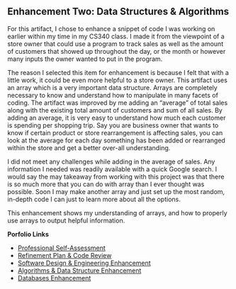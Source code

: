 ## Enhancement Two: Data Structures & Algorithms

For this artifact, I chose to enhance a snippet of code I was working on earlier within my time in my CS340 class. I made it from the viewpoint of a store owner that could use a program to track sales as well as the amount of customers that showed up throughout the day, or the month or however many inputs the owner wanted to put in the program. 

The reason I selected this item for enhancement is because I felt that with a little work, it could be even more helpful to a store owner. This artifact uses an array which is a very important data structure. Arrays are completely necessary to know and understand how to manipulate in many facets of coding. The artifact was improved by me adding an “average” of total sales along with the existing total amount of customers and sum of all sales. By adding an average, it is very easy to understand how much each customer is spending per shopping trip. Say you are business owner that wants to know if certain product or store rearrangement is affecting sales, you can look at the average for each day something has been added or rearranged within the store and get a better over-all understanding. 

I did not meet any challenges while adding in the average of sales. Any information I needed was readily available with a quick Google search. I would say the may takeaway from working with this project was that there is so much more that you can do with array than I ever thought was possible. Soon I may make another array and just set up the most random, in-depth code I can just to learn more about all the options. 

This enhancement shows my understanding of arrays, and how to properly use arrays to output helpful information.


**Porfolio Links**<br>
* [Professional Self-Assessment](https://dustynwe.github.io/index.html)<br>
* [Refinement Plan & Code Review](https://dustynwe.github.io/CodeReview.html)<br>
* [Software Design & Engineering Enhancement](https://dustynwe.github.io/EnhancementOne.html)<br>
* [Algorithms & Data Structure Enhancement](https://dustynwe.github.io/EnhancementTwo.html)<br>
* [Databases Enhancement](https://dustynwe.github.io/EnhancementThree.html)
